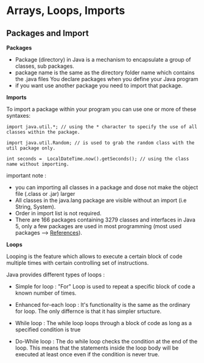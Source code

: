 # Arrays, Loops, Imports

## Packages and Import

**Packages**

* Package (directory) in Java is a mechanism to encapsulate a group of classes, sub packages.
* package name is the same as the directory folder name which contains the .java files You declare packages when you define your Java program
* if you want use another package you need to import that package.

**Imports**

To import a package within your program you can use one or more of these syntaxes:
```
import java.util.*; // using the * character to specify the use of all classes within the package.

import java.util.Random; // is used to grab the random class with the util package only.

int seconds =  LocalDateTime.now().getSeconds(); // using the class name without importing.
```

important note :

* you can importing all classes in a package and dose not make the object file (.class or .jar) larger
* All classes in the java.lang package are visible without an import (i.e String, System).
* Order in import list is not required.
* There are 166 packages containing 3279 classes and interfaces in Java 5, only a few packages are used in most programming (most used packages --> [References](https://perso.ensta-paris.fr/~diam/java/online/notes-java/language/10basics/import.html)).

**Loops**

Looping is the feature which allows to execute a certain block of code multiple times with certain controlling set of instructions.

Java provides different types of loops : 

* Simple for loop : "For" Loop is used to repeat a specific block of code a known number of times.

* Enhanced for-each loop : It's functionality is the same as the ordinary for loop. The only differnce is that it has simpler srtucture.

* While loop : The while loop loops through a block of code as long as a specified condition is true

* Do-While loop : The do while loop checks the condition at the end of the loop. This means that the statements inside the loop body will be executed at least once even if the condition is never true. 






